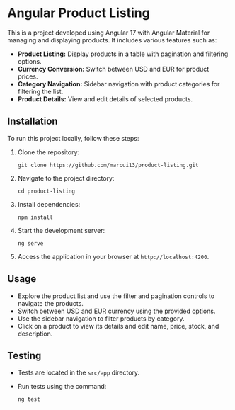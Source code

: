 # Angular Product Listing

This is a project developed using Angular 17 with Angular Material for managing and displaying products. It includes various features such as:

- **Product Listing:** Display products in a table with pagination and filtering options.
- **Currency Conversion:** Switch between USD and EUR for product prices.
- **Category Navigation:** Sidebar navigation with product categories for filtering the list.
- **Product Details:** View and edit details of selected products.

## Installation

To run this project locally, follow these steps:

1. Clone the repository:

   ```shell
   git clone https://github.com/marcui13/product-listing.git
   ```

2. Navigate to the project directory:

   ```shell
   cd product-listing
   ```

3. Install dependencies:

   ```shell
   npm install
   ```

4. Start the development server:

   ```shell
   ng serve
   ```

5. Access the application in your browser at `http://localhost:4200`.

## Usage

- Explore the product list and use the filter and pagination controls to navigate the products.
- Switch between USD and EUR currency using the provided options.
- Use the sidebar navigation to filter products by category.
- Click on a product to view its details and edit name, price, stock, and description.

## Testing

- Tests are located in the `src/app` directory.
- Run tests using the command:

  ```shell
  ng test
  ```
